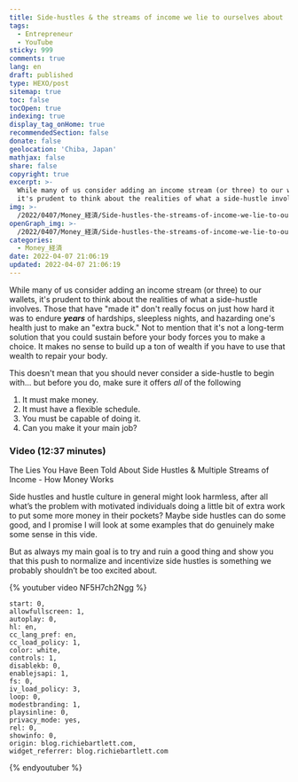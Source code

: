 ```yaml
---
title: Side-hustles & the streams of income we lie to ourselves about
tags:
  - Entrepreneur
  - YouTube
sticky: 999
comments: true
lang: en
draft: published
type: HEXO/post
sitemap: true
toc: false
tocOpen: true
indexing: true
display_tag_onHome: true
recommendedSection: false
donate: false
geolocation: 'Chiba, Japan'
mathjax: false
share: false
copyright: true
excerpt: >-
  While many of us consider adding an income stream (or three) to our wallets,
  it's prudent to think about the realities of what a side-hustle involves.
img: >-
  /2022/0407/Money_経済/Side-hustles-the-streams-of-income-we-lie-to-ourselves-about/AdobeStock_481845939.svg
openGraph_img: >-
  /2022/0407/Money_経済/Side-hustles-the-streams-of-income-we-lie-to-ourselves-about/AdobeStock_481845939.png
categories:
  - Money_経済
date: 2022-04-07 21:06:19
updated: 2022-04-07 21:06:19
---
```


 While many of us consider adding an income stream (or three) to our wallets, it's prudent to think about the realities of what a side-hustle involves. Those that have "made it" don't really focus on just how hard it was to endure ***years*** of hardships, sleepless nights, and hazarding one's health just to make an "extra buck." Not to mention that it's not a long-term solution that you could sustain before your body forces you to make a choice. It makes no sense to build up a ton of wealth if you have to use that wealth to repair your body. 
 
 This doesn't mean that you should never consider a side-hustle to begin with... but before you do, make sure it offers *all* of the following
  1. It must make money.
  2. It must have a flexible schedule.
  3. You must be capable of doing it.
  4. Can you make it your main job?


### Video (12:37 minutes)
 The Lies You Have Been Told About Side Hustles & Multiple Streams of Income - How Money Works

 Side hustles and hustle culture in general might look harmless, after all what’s the problem with motivated individuals doing a little bit of extra work to put some more money in their pockets? Maybe side hustles can do some good, and I promise I will look at some examples that do genuinely make some sense in this vide. 

 But as always my main goal is to try and ruin a good thing and show you that this push to normalize and incentivize side hustles is something we probably shouldn’t be too excited about. 

{% youtuber video NF5H7ch2Ngg %}

    start: 0,
    allowfullscreen: 1,
    autoplay: 0,
    hl: en,
    cc_lang_pref: en,
    cc_load_policy: 1,
    color: white,
    controls: 1,
    disablekb: 0,
    enablejsapi: 1,
    fs: 0,
    iv_load_policy: 3,
    loop: 0,
    modestbranding: 1,
    playsinline: 0,
    privacy_mode: yes,
    rel: 0,
    showinfo: 0,
    origin: blog.richiebartlett.com,
    widget_referrer: blog.richiebartlett.com
{% endyoutuber %}
